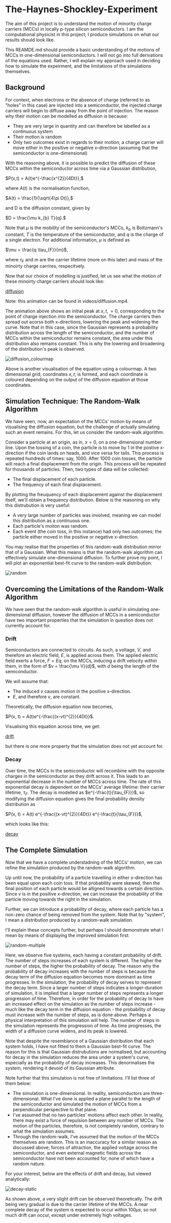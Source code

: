 # The-Haynes-Shockley-Experiment

The aim of this project is to understand the motion of minority charge carriers (MCCs) in locally p-type silicon semiconductors. I am the computational physicist in this project; I produce simulations on what our results should look like.

This REAMDE.md should provide a basic understanding of the motions of MCCs in one-dimensional semiconductors. I will not go into full derivations of the equations used. Rather, I will explain my approach used in deciding how to simulate the expeirment, and the limitations of the simulations themselves.

## Background

For context, when electrons or the absence of charge (referred to as "holes" in this case) are injected into a semiconductor, the injected charge carriers will begin to diffuse away from the point of injection. The reason why their motion can be modelled as diffusion is because:

* They are very large in quantity and can therefore be labelled as a continuous system
* Their motion is random
* Only two outcomes exist in regards to their motion; a charge carrier will move either in the positive or negative x-direction (assuming that the semiconductor is one-dimensional)

With the reasoning above, it is possible to predict the diffusion of these MCCs within the semiconductor across time via a Gaussian distribution,

$P(x,t) = A(t)e^{-\frac{x^{2}}{4Dt}},$

where $A(t)$ is the normalisation function,

$A(t) = \frac{1}{\sqrt{4\pi Dt}},$

and D is the diffusion constant, given by

$D = \frac{\mu k_{b} T}{q}.$

Note that $\mu$ is the mobility of the semiconductor's MCCs, $k_{b}$ is Boltzmann's constant, $T$ is the temperature of the semiconductor, and $q$ is the charge of a single electron. For additional information, $\mu$ is defined as

$\mu = \frac{q \tau_{F}}{m}$,

where $\tau_{F}$ and $m$ are the carrier lifetime (more on this later) and mass of the minoirty charge carrires, respecitvely.

Now that our choice of modelling is justified, let us see what the motion of these minoirty charge carriers should look like:

[diffusion](https://user-images.githubusercontent.com/102374376/232182922-491f5f13-fcab-4bcd-88d5-f390c2038849.mp4)

Note: this animation can be found in videos/diffusion.mp4.

The animation above shows an initial peak at $x, t, = 0$, corresponding to the point of charge injection into the semiconductor. The charge carriers then spread out acorss both x-directions, lowering the peak and widening the curve. Note that in this case, since the Gaussian represents a probability distribution across the length of the semiconductor, and the number of MCCs within the semiconductor remains constant, the area under this distribution also remains constant. This is why the lowering and broadening of the distribution's peak is observed.

![diffusion_colourmap](https://user-images.githubusercontent.com/102374376/232182939-b28827b2-7a3f-49a8-a00a-3522804b352c.png)

Above is another visualisation of the equation using a colourmap. A two dimensional grid, coordinates $x, t$, is formed, and each coordinate is coloured depending on the output of the diffusion equation at those coordinates.

## Simulation Technique: The Random-Walk Algorithm

We have seen, now, an expectation of the MCCs' motion by means of visualising the diffusion equation, but the challenge of actually simulating such an event remains. For this, let us consider the random-walk algorithm.

Consider a particle at an origin, as in, $x = 0$, on a one-dimensional number line. Upon the tossing of a coin, the particle is to move by 1 in the postive x-direction if the coin lands on heads, and vice versa for tails. This process is repeated hundreds of times: say, 1000. After 1000 coin tosses, the particle will reach a final displacement from the origin. This process will be repeated for thousands of particles. Then, two types of data will be collected:

* The final displacement of each particle.
* The frequency of each final displacement.

By plotting the freuquency of each displacement against the displacement itself, we'll obtain a frequency distribution. Below is the reasoning on why this distrubution is very useful:

* A very large number of particles was involved, meaning we can model this distribution as a continuous one.
* Each particle's moiton was random.
* Each event (the coin toss, in this instance) had only two outcomes; the particle either moved in the positive or negative x-direction.

You may realise that the properties of this random-walk distribution mirror that of a Gaussian. What this means is that the random-walk algorithm can effectively simulate one-dimensional diffusion. To further prove my point, I will plot an exponential best-fit curve to the random-walk distribution:

![random](https://user-images.githubusercontent.com/102374376/232182955-292b77e7-36a4-48e0-b3ac-7aed6c7ff61d.png)

## Overcoming the Limitations of the Random-Walk Algorithm

We have seen that the random-walk algorithm is useful in simulating one-dimensional diffusion, however the diffusion of MCCs in a semiconductor have two important properties that the simulation in question does not currently account for.

### Drift

Semiconductors are connected to circuits. As such, a voltage, $V$,  and therefore an electric field, $E$, is applied across them. The applied electric field exerts a force, $F = Eq$, on the MCCs, inducing a drift velocity within them, in the form of $v = \frac{\mu V}{d}$, with $d$ being the length of the semiconductor.

We will assume that:

* The induced $v$ causes motion in the positive x-direction.
* $E$, and therefore $v$, are constant.

Theoretically, the diffusion equation now becomes,

$P(x, t) = A(t)e^{-\frac{(x-vt)^{2}}{4Dt}}$.

Visualising this equation across time, we get:

[drift](https://user-images.githubusercontent.com/102374376/232183043-e2b5a531-cbe3-43ed-be20-9068bc57bbe0.mp4)

but there is one more property that the simulation does not yet account for.

### Decay

Over time, the MCCs in the semiconductor will recombine with the opposite charges in the semiconductor as they drift across it. This leads to an exponential decrease in the number of MCCs across time. The rate of this exponential decay is dependent on the MCCs' average lifetime: their carrier lifetime, $\tau_{F}$. The decay is modelled as $e^{-\frac{t}{\tau_{F}}}$, so modifying the diffusion equation gives the final probability density distribution as

$P(x, t) = A(t) e^{-\frac{(x-vt)^{2}}{4Dt}} e^{-\frac{t}{\tau_{F}}}$,

which looks like this:

[decay](https://user-images.githubusercontent.com/102374376/232183092-61fb0b33-a54e-4470-a16a-86308d10ee58.mp4)

## The Complete Simulation

Now that we have a complete understadning of the MCCs' motion, we can refine the simulation produced by the random-walk algorithm.

Up until now, the probability of a particle travelling in either x-direction has been equal upon each coin toss. If that probability were skewed, then the final position of each particle would be alligned towards a certain direction. Since $v$ is in the positive x-direction, we can increase the probability of the particle moving towards the right in the simulation.

Further, we can introduce a probability of decay, where each particle has a non-zero chance of being removed from the system. Note that by "system", I mean a distribution produced by a random-walk simulation.

I'll explain these concepts further, but perhaps I should demonstrate what I mean by means of displaying the improved simulation first:

![random-multiple](https://user-images.githubusercontent.com/102374376/232182996-fbd077c1-afb5-4174-85e1-5a1e3da1dea5.png)

Here, we observe five systems, each having a constant probability of drift. The number of steps increases of each system is different. The higher the number of steps, the higher the probability of decay. The reason why the probability of decay increases with the number of steps is because the decay term of the diffusion equation becomes more dominant as time progresses. In the simulation, the probability of decay serves to represent the decay term. Since a larger number of steps indicates a longer-duration of simulation, it is implied that a larger number of steps represents a longer progression of time. Therefore, in order for the probability of decay to have an increased effect on the simulation as the number of steps increase - much like the decay term in the diffusion equation - the probability of decay must increase with the number of steps, as is done above. Perhaps a physical interpretation of this simulation will help. The number of steps in the simulation represents the progression of time. As time progresses, the width of a diffusion curve widens, and its peak is lowered.

Note that despite the resemblance of a Gaussian distribution that each system holds, I have not fitted to them a Gaussian best-fit curve. The reason for this is that Gaussian distrubutions are normalised, but accounting for decay in the simulation reduces the area under a system's curve, especially as the probability of decay increases. This denormalises the system, rendering it devoid of its Gaussian attribute.

Note further that this simulation is not free of limitations. I'll list three of them below:

* The simulation is one-dimensional. In reality, semiconductors are three-dimensional. What I've done is applied a plane parallel to the length of the semiconductor and simulated the motion of MCCs from a perpendicular perspective to that plane.
* I've assumed that no two particles' motions affect each other. In reality, there may exist a force of repulsion between any number of MCCs. The motion of the particles, therefore, is not completely random, contrary to what the simulation assumes.
* Through the random-walk, I've assumed that the motion of the MCCs themselves are random. This is an inaccuracy for a similar reason as discussed above; forces of attraction, the applied voltage across the semiconductor, and even external magnetic fields across the semiconductor have not been accounted for, none of which have a random nature.

For your interest, below are the effects of drift and decay, but viewed analytically:

![decay-static](https://user-images.githubusercontent.com/102374376/232183143-5b7b433a-ef87-47cb-a0ef-729ed58c8c6c.png)

As shown above, a very slight drift can be observed theoretically. The drift being very gradual is due to the carrier lifetime of the MCCs. A near complete decay of the system is expected to occur within $100\mu s$, so not much drift can occur, except under extremely high voltages.
